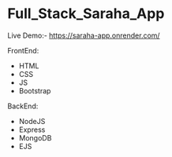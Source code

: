 # Full_Stack_Saraha_App

Live Demo:- https://saraha-app.onrender.com/


FrontEnd:
   - HTML
   - CSS
   - JS
   - Bootstrap
   
BackEnd:
   - NodeJS
   - Express
   - MongoDB
   - EJS
    
